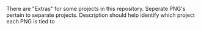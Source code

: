 There are "Extras" for some projects in this repository.
Seperate PNG's pertain to separate projects. Description should help identify which project each PNG is tied to
